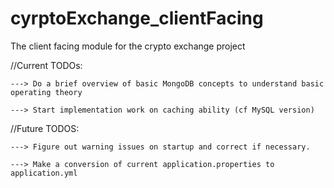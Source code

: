 # cyrptoExchange_clientFacing
The client facing module for the crypto exchange project


//Current TODOs: 


    ---> Do a brief overview of basic MongoDB concepts to understand basic operating theory

    ---> Start implementation work on caching ability (cf MySQL version) 



//Future TODOS: 

    ---> Figure out warning issues on startup and correct if necessary. 

    ---> Make a conversion of current application.properties to application.yml



